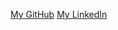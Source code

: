 [My GitHub](https://github.com/PierreRoos)
[My LinkedIn](https://www.linkedin.com/in/pierre-roos-a6424688/)
